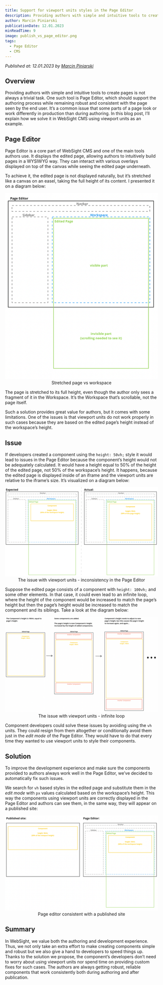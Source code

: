 ```yaml
---
title: Support for viewport units styles in the Page Editor 
description: Providing authors with simple and intuitive tools to create pages is not always a trivial task. One such tool is Page Editor, which should support the authoring process while remaining robust and consistent with the page seen by the end user. It’s a common issue that some parts of a page look or work differently in production than during authoring. In this blog post, I’ll explain how we solve it in WebSight CMS using viewport units as an example.
author: Marcin Piniarski
publicationDate: 12.01.2023
minReadTime: 9
image: publish_vs_page_editor.png 
tags:
  - Page Editor
  - CMS
---
```


*Published at: 12.01.2023 by [Marcin Piniarski](https://github.com/mpiniarski)*

## Overview
Providing authors with simple and intuitive tools to create pages is not always a trivial task. One such tool is Page Editor, which should support the authoring process while remaining robust and consistent with the page seen by the end user. It’s a common issue that some parts of a page look or work differently in production than during authoring. In this blog post, I’ll explain how we solve it in WebSight CMS using viewport units as an example.

## Page Editor
Page Editor is a core part of WebSight CMS and one of the main tools authors use. It displays the edited page, allowing authors to intuitively build pages in a WYSIWYG way. They can interact with various overlays displayed on top of the canvas while seeing the edited page underneath.

To achieve it, the edited page is not displayed naturally, but it’s stretched like a canvas on an easel, taking the full height of its content. I presented it on a diagram below:

<p align="center" width="100%">
    <img class="image--with-border" src="page_editor.png" alt="Page Editor structure">
   Stretched page vs workspace
</p>

The page is stretched to its full height, even though the author only sees a fragment of it in the Workspace. It’s the Workspace that’s scrollable, not the page itself.

Such a solution provides great value for authors, but it comes with some limitations. One of the issues is that viewport units do not work properly in such cases because they are based on the edited page’s height instead of the workspace’s height. 

## Issue

If developers created a component using the `height: 50vh;` style it would lead to issues in the Page Editor because the component’s height would not be adequately calculated. It would have a height equal to 50% of the height of the edited page, not 50% of the workspace’s height. It happens, because the edited page is displayed inside of an iframe and the viewport units are relative to the iframe’s size. It’s visualized on a diagram below:
<p align="center" width="100%">
    <img class="image--with-border" src="issue_simple.png" alt="Issue with viewport units - inconsistency in Page Editor">
   The issue with viewport units - inconsistency in the Page Editor
</p>

Suppose the edited page consists of a component with `height: 100vh;` and some other elements. In that case, it could even lead to an infinite loop, where the height of the component would be increased to match the page’s height but then the page’s height would be increased to match the component and its siblings. Take a look at the diagram below:
<p align="center" width="100%">
    <img class="image--with-border" src="issue_infinite_loop.png" alt="Issue with viewport units - infinite loop">
   The issue with viewport units - infinite loop
</p>

Component developers could solve these issues by avoiding using the `vh` units. They could resign from them altogether or conditionally avoid them just in the _edit mode_ of the Page Editor. They would have to do that every time they wanted to use viewport units to style their components.

## Solution

To improve the development experience and make sure the components provided to authors always work well in the Page Editor, we’ve decided to automatically fix such issues.

We search for `vh` based styles in the edited page and substitute them in the _edit mode_ with `px` values calculated based on the workspace’s height. This way the components using viewport units are correctly displayed in the Page Editor and authors can see them, in the same way, they will appear on a published site:
<p align="center" width="100%">
    <img class="image--with-border" src="publish_vs_page_editor.png" alt="Page editor consistent with a published site">
  Page editor consistent with a published site 
</p>

## Summary

In WebSight, we value both the authoring and development experience. Thus, we not only take an extra effort to make creating components simple and robust but we also give a hand to developers to speed things up. Thanks to the solution we propose, the component’s developers don’t need to worry about using viewport units nor spend time on providing custom fixes for such cases. The authors are always getting robust, reliable components that work consistently both during authoring and after publication.

